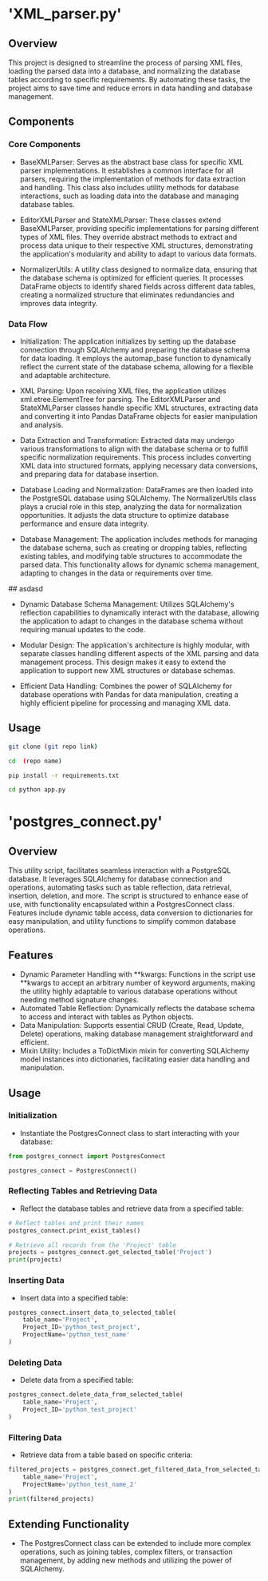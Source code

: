 # 'XML_parser.py'
## Overview
This project is designed to streamline the process of parsing XML files, loading the parsed data into a database, and normalizing the database tables according to specific requirements. By automating these tasks, the project aims to save time and reduce errors in data handling and database management.

## Components

### Core Components ###
- BaseXMLParser: Serves as the abstract base class for specific XML parser implementations. It establishes a common interface for all parsers, requiring the implementation of methods for data extraction and handling. This class also includes utility methods for database interactions, such as loading data into the database and managing database tables.

- EditorXMLParser and StateXMLParser: These classes extend BaseXMLParser, providing specific implementations for parsing different types of XML files. They override abstract methods to extract and process data unique to their respective XML structures, demonstrating the application's modularity and ability to adapt to various data formats.

- NormalizerUtils: A utility class designed to normalize data, ensuring that the database schema is optimized for efficient queries. It processes DataFrame objects to identify shared fields across different data tables, creating a normalized structure that eliminates redundancies and improves data integrity.

### Data Flow ###
- Initialization: The application initializes by setting up the database connection through SQLAlchemy and preparing the database schema for data loading. It employs the automap_base function to dynamically reflect the current state of the database schema, allowing for a flexible and adaptable architecture.

- XML Parsing: Upon receiving XML files, the application utilizes xml.etree.ElementTree for parsing. The EditorXMLParser and StateXMLParser classes handle specific XML structures, extracting data and converting it into Pandas DataFrame objects for easier manipulation and analysis.

- Data Extraction and Transformation: Extracted data may undergo various transformations to align with the database schema or to fulfill specific normalization requirements. This process includes converting XML data into structured formats, applying necessary data conversions, and preparing data for database insertion.

- Database Loading and Normalization: DataFrames are then loaded into the PostgreSQL database using SQLAlchemy. The NormalizerUtils class plays a crucial role in this step, analyzing the data for normalization opportunities. It adjusts the data structure to optimize database performance and ensure data integrity.

- Database Management: The application includes methods for managing the database schema, such as creating or dropping tables, reflecting existing tables, and modifying table structures to accommodate the parsed data. This functionality allows for dynamic schema management, adapting to changes in the data or requirements over time.

## asdasd

- Dynamic Database Schema Management: Utilizes SQLAlchemy's reflection capabilities to dynamically interact with the database, allowing the application to adapt to changes in the database schema without requiring manual updates to the code.

- Modular Design: The application's architecture is highly modular, with separate classes handling different aspects of the XML parsing and data management process. This design makes it easy to extend the application to support new XML structures or database schemas.

- Efficient Data Handling: Combines the power of SQLAlchemy for database operations with Pandas for data manipulation, creating a highly efficient pipeline for processing and managing XML data.


## Usage

```sh 
git clone (git repo link)
```

```sh 
cd  (repo name)
```

```sh 
pip install -r requirements.txt 
```

```sh 
cd python app.py 
```

# 'postgres_connect.py'

## Overview ##
This utility script, facilitates seamless interaction with a PostgreSQL database. It leverages SQLAlchemy for database connection and operations, automating tasks such as table reflection, data retrieval, insertion, deletion, and more. The script is structured to enhance ease of use, with functionality encapsulated within a PostgresConnect class. Features include dynamic table access, data conversion to dictionaries for easy manipulation, and utility functions to simplify common database operations.

## Features ##
- Dynamic Parameter Handling with **kwargs: Functions in the script use **kwargs to accept an arbitrary number of keyword arguments, making the utility highly adaptable to various database operations without needing method signature changes.
- Automated Table Reflection: Dynamically reflects the database schema to access and interact with tables as Python objects.
- Data Manipulation: Supports essential CRUD (Create, Read, Update, Delete) operations, making database management straightforward and efficient.
- Mixin Utility: Includes a ToDictMixin mixin for converting SQLAlchemy model instances into dictionaries, facilitating easier data handling and manipulation.

## Usage ##

### Initialization ###
- Instantiate the PostgresConnect class to start interacting with your database:

```python
from postgres_connect import PostgresConnect

postgres_connect = PostgresConnect()
```

### Reflecting Tables and Retrieving Data ###
- Reflect the database tables and retrieve data from a specified table:

```python
# Reflect tables and print their names
postgres_connect.print_exist_tables()

# Retrieve all records from the 'Project' table
projects = postgres_connect.get_selected_table('Project')
print(projects)
```

### Inserting Data ###
- Insert data into a specified table:

```python
postgres_connect.insert_data_to_selected_table(
    table_name='Project', 
    Project_ID='python_test_project', 
    ProjectName='python_test_name'
)
```

### Deleting Data ###
- Delete data from a specified table:

```python
postgres_connect.delete_data_from_selected_table(
    table_name='Project', 
    Project_ID='python_test_project'
)
```
### Filtering Data ###
- Retrieve data from a table based on specific criteria:

```python
filtered_projects = postgres_connect.get_filtered_data_from_selected_table(
    table_name='Project', 
    ProjectName='python_test_name_2'
)
print(filtered_projects)
```

## Extending Functionality ###
- The PostgresConnect class can be extended to include more complex operations, such as joining tables, complex filters, or transaction management, by adding new methods and utilizing the power of SQLAlchemy.


